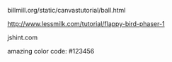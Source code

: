 billmill.org/static/canvastutorial/ball.html

http://www.lessmilk.com/tutorial/flappy-bird-phaser-1

jshint.com

amazing color code: #123456
